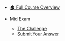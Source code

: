 - [🏠 Full Course Overview](/README)


- Mid Exam
  - [The Challenge](./The-Challenge.md "The Challenge")
  - [Submit Your Answer](./Submit-Your-Answer.md "Submit Your Answer")
